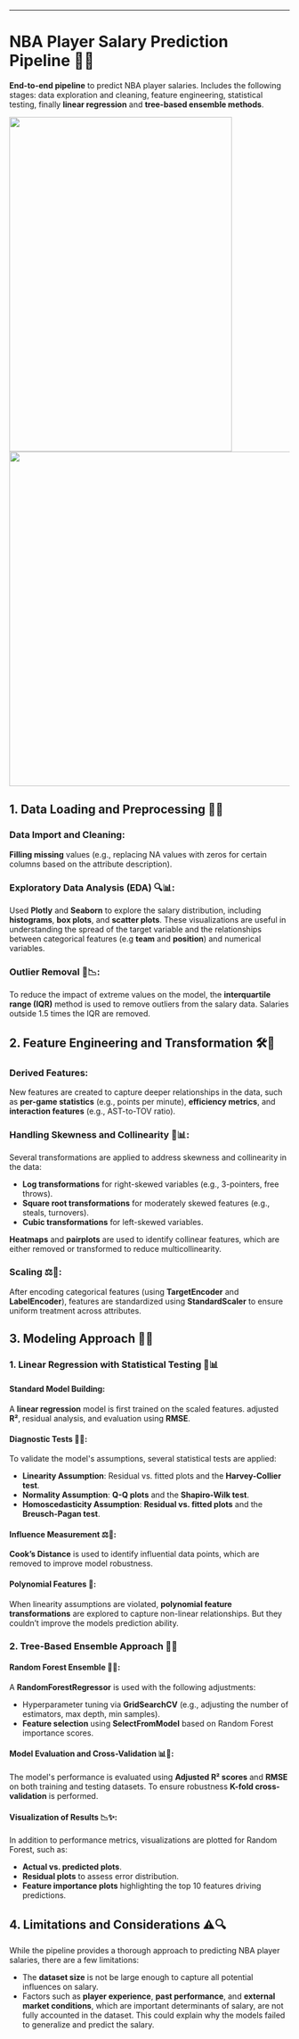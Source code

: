 ---

# NBA Player Salary Prediction Pipeline 🏀💸

**End-to-end pipeline** to predict NBA player salaries. Includes the following stages: data exploration and cleaning, feature engineering, statistical testing, finally **linear regression** and **tree-based ensemble methods**.



<img src="https://github.com/user-attachments/assets/3d29b1ac-5870-43d3-bfb7-969ff68cc8ec" width="400" height='600'/>
<img src="https://github.com/user-attachments/assets/ec1cc7fa-7fa4-4882-a65b-66a32d60c8d5" width="800" height='600'/>





## 1. Data Loading and Preprocessing 📂🔄

### Data Import and Cleaning:
**Filling missing** values (e.g., replacing NA values with zeros for certain columns based on the attribute description).

### Exploratory Data Analysis (EDA) 🔍📊:
Used **Plotly** and **Seaborn** to explore the salary distribution, including **histograms**, **box plots**, and **scatter plots**. These visualizations are useful in understanding the spread of the target variable and the relationships between categorical features (e.g **team** and **position**) and numerical variables.

### Outlier Removal 🚫📉:
To reduce the impact of extreme values on the model, the **interquartile range (IQR)** method is used to remove outliers from the salary data. Salaries outside 1.5 times the IQR are removed.

## 2. Feature Engineering and Transformation 🛠️🔧

### Derived Features:
New features are created to capture deeper relationships in the data, such as **per-game statistics** (e.g., points per minute), **efficiency metrics**, and **interaction features** (e.g., AST-to-TOV ratio).

### Handling Skewness and Collinearity 🔄📊:
Several transformations are applied to address skewness and collinearity in the data:
- **Log transformations** for right-skewed variables (e.g., 3-pointers, free throws).
- **Square root transformations** for moderately skewed features (e.g., steals, turnovers).
- **Cubic transformations** for left-skewed variables.

**Heatmaps** and **pairplots** are used to identify collinear features, which are either removed or transformed to reduce multicollinearity.

### Scaling ⚖️📐:
After encoding categorical features (using **TargetEncoder** and **LabelEncoder**), features are standardized using **StandardScaler** to ensure uniform treatment across attributes.

## 3. Modeling Approach 🎯💡

### 1. Linear Regression with Statistical Testing 🧮📊

#### Standard Model Building:
A **linear regression** model is first trained on the scaled features. adjusted **R²**, residual analysis, and evaluation using **RMSE**.

#### Diagnostic Tests 🔬✅:
To validate the model's assumptions, several statistical tests are applied:
- **Linearity Assumption**: Residual vs. fitted plots and the **Harvey-Collier test**.
- **Normality Assumption**: **Q-Q plots** and the **Shapiro-Wilk test**.
- **Homoscedasticity Assumption**: **Residual vs. fitted plots** and the **Breusch-Pagan test**.

#### Influence Measurement ⚖️👀:
**Cook’s Distance** is used to identify influential data points, which are removed to improve model robustness.

#### Polynomial Features 🧩:
When linearity assumptions are violated, **polynomial feature transformations** are explored to capture non-linear relationships. But they couldn’t improve the models prediction ability. 

### 2. Tree-Based Ensemble Approach 🌳🔮


#### Random Forest Ensemble 🌲🔧:
A **RandomForestRegressor** is used with the following adjustments:
- Hyperparameter tuning via **GridSearchCV** (e.g., adjusting the number of estimators, max depth, min samples).
- **Feature selection** using **SelectFromModel** based on Random Forest importance scores.

#### Model Evaluation and Cross-Validation 📊🔄:
The model's performance is evaluated using **Adjusted R² scores** and **RMSE** on both training and testing datasets. To ensure robustness **K-fold cross-validation** is performed.

#### Visualization of Results 📉✨:
In addition to performance metrics, visualizations are plotted for Random Forest, such as:
- **Actual vs. predicted plots**.
- **Residual plots** to assess error distribution.
- **Feature importance plots** highlighting the top 10 features driving predictions.


## 4. Limitations and Considerations ⚠️🔍

While the pipeline provides a thorough approach to predicting NBA player salaries, there are a few limitations:
- The **dataset size** is not be large enough to capture all potential influences on salary.
- Factors such as **player experience**, **past performance**, and **external market conditions**, which are important determinants of salary, are not fully accounted in the dataset. This could explain why the models failed to generalize and predict the salary.
